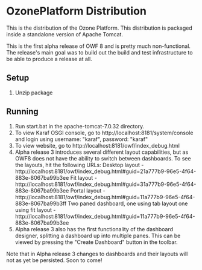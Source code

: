 OzonePlatform Distribution 
======================

This is the distribution of the Ozone Platform.  This distribution is packaged 
inside a standalone version of Apache Tomcat.

This is the first alpha release of OWF 8 and is pretty much non-functional.  The release's main
goal was to build out the build and test infrastructure to be able to produce a release at all.  


Setup
-----
1. Unzip package

Running
--------
1. Run start.bat in the apache-tomcat-7.0.32 directory.
2. To view Karaf OSGI console, go to http://localhost:8181/system/console and login using username: "karaf", password: "karaf"
3. To view website, go to http://localhost:8181/owf/index_debug.html
4. Alpha release 3 introduces several different layout capabilities, but as OWF8 does not have the ability to switch between dashboards.  To see the layouts, hit the following URLs:
     Desktop layout - http://localhost:8181/owf/index_debug.html#guid=21a777b9-96e5-4f64-883e-8067ba99b3ee 
     Fit layout - http://localhost:8181/owf/index_debug.html#guid=31a777b9-96e5-4f64-883e-8067ba99b3ee 
     Portal layout -  http://localhost:8181/owf/index_debug.html#guid=11a777b9-96e5-4f64-883e-8067ba99b3ff 
     Two paned dashboard, one using tab layout one using fit layout - http://localhost:8181/owf/index_debug.html#guid=11a777b9-96e5-4f64-883e-8067ba99b3ee 
5. Alpha release 3 also has the first functionality of the dashboard designer, splitting a dashboard up into multiple panes.
   This can be viewed by pressing the "Create Dashboard" button in the toolbar.

Note that in Alpha release 3 changes to dashboards and their layouts will not as yet be persisted.  Soon to come!



